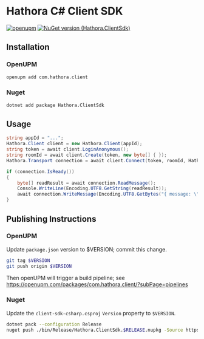 # Hathora C# Client  SDK

[![openupm](https://img.shields.io/npm/v/com.hathora.client?label=openupm&registry_uri=https://package.openupm.com)](https://openupm.com/packages/com.hathora.client/)
[![NuGet version (Hathora.ClientSdk)](https://img.shields.io/nuget/v/Hathora.ClientSdk.svg?style=flat-square)](https://www.nuget.org/packages/Hathora.ClientSdk/)

## Installation

### OpenUPM

```bash
openupm add com.hathora.client
```

### Nuget
```bash
dotnet add package Hathora.ClientSdk
```

## Usage 

```csharp
string appId = "...";
Hathora.Client client = new Hathora.Client(appId);
string token = await client.LoginAnonymous();
string roomId = await client.Create(token, new byte[] { });
Hathora.Transport connection = await client.Connect(token, roomId, Hathora.Client.TransportType.WebSocket);

if (connection.IsReady())
{
    byte[] readResult = await connection.ReadMessage();
    Console.WriteLine(Encoding.UTF8.GetString(readResult));
    await connection.WriteMessage(Encoding.UTF8.GetBytes("{ message: \"Hello world\" }"));
}
```

## Publishing Instructions

### OpenUPM

Update `package.json` version to $VERSION; commit this change.
```bash
git tag $VERSION
git push origin $VERSION
```
Then openUPM will trigger a build pipeline; see https://openupm.com/packages/com.hathora.client/?subPage=pipelines

### Nuget

Update the `client-sdk-csharp.csproj` `Version` property to `$VERSION`.
```bash
dotnet pack --configuration Release
nuget push ./bin/Release/Hathora.ClientSdk.$RELEASE.nupkg -Source https://api.nuget.org/v3/index.json
```
